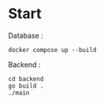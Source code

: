 # Start

Database :
```
docker compose up --build
```

Backend :
```
cd backend
go build .
./main
```